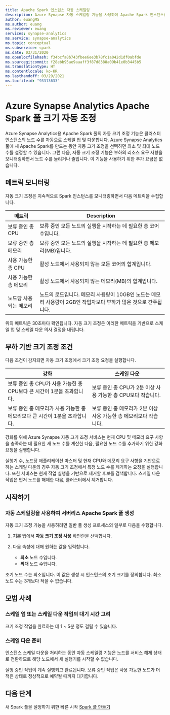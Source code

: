 ```yaml
---
title: Apache Spark 인스턴스 자동 스케일링
description: Azure Synapse 자동 스케일링 기능을 사용하여 Apache Spark 인스턴스를 자동으로 스케일링
author: euangMS
ms.author: euang
ms.reviewer: euang
services: synapse-analytics
ms.service: synapse-analytics
ms.topic: conceptual
ms.subservice: spark
ms.date: 03/31/2020
ms.openlocfilehash: f34bcfa8b743fbee6ee3b78fc1a042d1df0abfde
ms.sourcegitcommit: f28ebb95ae9aaaff3f87d8388a09b41e0b3445b5
ms.translationtype: HT
ms.contentlocale: ko-KR
ms.lasthandoff: 03/29/2021
ms.locfileid: "93313633"
---
```

# <a name="automatically-scale-azure-synapse-analytics-apache-spark-pools"></a>Azure Synapse Analytics Apache Spark 풀 크기 자동 조정

Azure Synapse Analytics용 Apache Spark 풀의 자동 크기 조정 기능은 클러스터 인스턴스의 노드 수를 자동으로 스케일 업 및 다운합니다. Azure Synapse Analytics 풀에 새 Apache Spark를 만드는 동안 자동 크기 조정을 선택하면 최소 및 최대 노드 수를 설정할 수 있습니다. 그런 다음, 자동 크기 조정 기능은 부하의 리소스 요구 사항을 모니터링하면서 노드 수를 늘리거나 줄입니다. 이 기능을 사용하기 위한 추가 요금은 없습니다.

## <a name="metrics-monitoring"></a>메트릭 모니터링

자동 크기 조정은 지속적으로 Spark 인스턴스를 모니터링하면서 다음 메트릭을 수집합니다.

|메트릭|Description|
|---|---|
|보류 중인 총 CPU|보류 중인 모든 노드의 실행을 시작하는 데 필요한 총 코어 수입니다.|
|보류 중인 총 메모리|보류 중인 모든 노드의 실행을 시작하는 데 필요한 총 메모리(MB)입니다.|
|사용 가능한 총 CPU|활성 노드에서 사용되지 않는 모든 코어의 합계입니다.|
|사용 가능한 총 메모리|활성 노드에서 사용되지 않는 메모리(MB)의 합계입니다.|
|노드당 사용되는 메모리|노드의 로드입니다. 메모리 사용량이 10GB인 노드는 메모리 사용량이 2GB인 작업자보다 부하가 많은 것으로 간주됩니다.|

위의 메트릭은 30초마다 확인됩니다. 자동 크기 조정은 이러한 메트릭을 기반으로 스케일 업 및 스케일 다운 의사 결정을 내립니다.

## <a name="load-based-scale-conditions"></a>부하 기반 크기 조정 조건

다음 조건이 감지되면 자동 크기 조정에서 크기 조정 요청을 실행합니다.

|강화|스케일 다운|
|---|---|
|보류 중인 총 CPU가 사용 가능한 총 CPU보다 큰 시간이 1분을 초과합니다.|보류 중인 총 CPU가 2분 이상 사용 가능한 총 CPU보다 작습니다.|
|보류 중인 총 메모리가 사용 가능한 총 메모리보다 큰 시간이 1분을 초과합니다.|보류 중인 총 메모리가 2분 이상 사용 가능한 총 메모리보다 작습니다.|

강화를 위해 Azure Synapse 자동 크기 조정 서비스는 현재 CPU 및 메모리 요구 사항을 충족하는 데 필요한 새 노드 수를 계산한 다음, 필요한 노드 수를 추가하기 위한 강화 요청을 실행합니다.

실행기 수, 노드당 애플리케이션 마스터 및 현재 CPU와 메모리 요구 사항을 기반으로 하는 스케일 다운의 경우 자동 크기 조정에서 특정 노드 수를 제거하는 요청을 실행합니다. 또한 서비스는 현재 작업 실행을 기반으로 제거할 후보를 검색합니다. 스케일 다운 작업은 먼저 노드를 해제한 다음, 클러스터에서 제거합니다.

## <a name="get-started"></a>시작하기

### <a name="create-a-serverless-apache-spark-pool-with-autoscaling"></a>자동 스케일링을 사용하여 서버리스 Apache Spark 풀 생성

자동 크기 조정 기능을 사용하려면 일반 풀 생성 프로세스의 일부로 다음을 수행합니다.

1. **기본** 탭에서 **자동 크기 조정 사용** 확인란을 선택합니다.
1. 다음 속성에 대해 원하는 값을 입력합니다.  

    * **최소** 노드 수입니다.
    * **최대** 노드 수입니다.

초기 노드 수는 최소입니다. 이 값은 생성 시 인스턴스의 초기 크기를 정의합니다. 최소 노드 수는 3개보다 적을 수 없습니다.

## <a name="best-practices"></a>모범 사례

### <a name="consider-the-latency-of-scale-up-or-scale-down-operations"></a>스케일 업 또는 스케일 다운 작업의 대기 시간 고려

크기 조정 작업을 완료하는 데 1 ~ 5분 정도 걸릴 수 있습니다.

### <a name="prepare-for-scaling-down"></a>스케일 다운 준비

인스턴스 스케일 다운을 처리하는 동안 자동 스케일링 기능은 노드를 서비스 해제 상태로 전환하므로 해당 노드에서 새 실행기를 시작할 수 없습니다.

실행 중인 작업이 계속 실행되고 완료됩니다. 보류 중인 작업은 사용 가능한 노드가 더 적은 상태로 정상적으로 예약될 때까지 대기합니다.

## <a name="next-steps"></a>다음 단계

새 Spark 풀을 설정하기 위한 빠른 시작 [Spark 풀 만들기](../quickstart-create-apache-spark-pool-portal.md)
